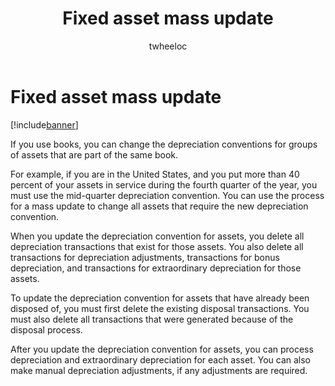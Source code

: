 ﻿---
# required metadata

title: Fixed asset mass update
description: If you use books, you can change the depreciation conventions for groups of assets that are part of the same book.
author: twheeloc
manager: AnnBe
ms.date: 04/04/2017
ms.topic: article
ms.prod: 
ms.service: Dynamics365Operations
ms.technology: 

# optional metadata

# ms.search.form: 
# ROBOTS: 
audience: Application User
# ms.devlang: 
ms.reviewer: twheeloc
ms.search.scope: AX 7.0.0, Operations, Core
# ms.tgt_pltfrm: 
ms.custom: 3521
ms.assetid: 50207ffb-6b89-4fb9-92e9-928bc0729489
ms.search.region: Global
# ms.search.industry: 
ms.author: saraschi
ms.search.validFrom: 2016-02-28
ms.dyn365.ops.version: AX 7.0.0

---

# Fixed asset mass update

[!include[banner](../includes/banner.md)]


If you use books, you can change the depreciation conventions for groups of assets that are part of the same book.

For example, if you are in the United States, and you put more than 40 percent of your assets in service during the fourth quarter of the year, you must use the mid-quarter depreciation convention. You can use the process for a mass update to change all assets that require the new depreciation convention. 

When you update the depreciation convention for assets, you delete all depreciation transactions that exist for those assets. You also delete all transactions for depreciation adjustments, transactions for bonus depreciation, and transactions for extraordinary depreciation for those assets. 

To update the depreciation convention for assets that have already been disposed of, you must first delete the existing disposal transactions. You must also delete all transactions that were generated because of the disposal process. 

After you update the depreciation convention for assets, you can process depreciation and extraordinary depreciation for each asset. You can also make manual depreciation adjustments, if any adjustments are required.




